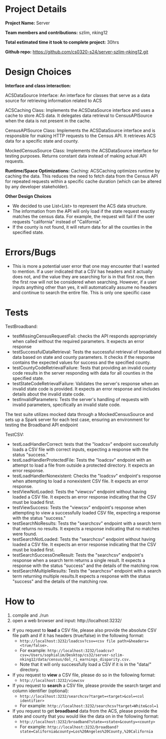 # Project Details
**Project Name:** Server 

**Team members and contributions:** szlim, nking12

**Total estimated time it took to complete project:** 30hrs

**Github repo:** https://github.com/cs0320-s24/server-szlim-nking12.git

# Design Choices
**Interface and class interaction:**

ACSDataSource Interface: An interface for classes that serve as a data source for retrieving information related to ACS

ACSCaching Class: Implements the ACSDataSource interface and uses a cache to store ACS data. It delegates data retrieval to CensusAPISource when the data is not present in the cache. 

CensusAPISource Class: Implements the ACSDataSource interface and is responsible for making HTTP requests to the Census API. It retrieves ACS data for a specific state and county.

MockedCensusSource Class: Implements the ACSDataSource interface for testing purposes. Returns constant data instead of making actual API requests. 

**Runtime/Space Optimizations:**
Caching: ACSCaching optimizes runtime by caching the data. This reduces the need to fetch data from the Census API for repeated requests within a specific cache duration (which can be altered by any developer stakeholder).

**Other Design Choices**
- We decided to use List<List<String>> to represent the ACS data structure.
- The information from the API will only load if the state request exactly matches the census data. For example, the request will fail if the user requests "california" instead of "California".
- If the county is not found, it will return data for all the counties in the specified state.

# Errors/Bugs
- This is more a potential user error that one may encounter that I wanted to mention. If a user indicated that a CSV has headers and it actually does not, and the value they are searching for is in that first row, then the first row will not be considered when searching. However, if a user inputs anything other than yes, it will automatically assume no headers and continue to search the entire file. This is only one specific case

# Tests
TestBroadband:
- testMissingCensusRequestFail: checks the API responds appropriately when called without the required parameters. It expects an error response
- testSuccessfulDataRetrieval: Tests the successful retrieval of broadband data based on state and county parameters. It checks if the response contains the expected values for success and the specified county.
- testCountyCodeRetrievalFailure: Tests that providing an invalid county code results in the server responding with data for all counties in the specified state.
- testStateCodeRetrievalFailure: Validates the server's response when an invalid state code is provided. It expects an error response and includes details about the invalid state code.
- testInvalidParameters: Tests the server's handling of requests with invalid parameters, specifically an invalid state code. 

The test suite utilizes mocked data through a MockedCensusSource and sets up a Spark server for each test case, ensuring an environment for testing the Broadband API endpoint

TestCSV:
- testLoadHandlerCorrect: tests that the "loadcsv" endpoint successfully loads a CSV file with correct inputs, expecting a response with the status "success."
- testLoadHandlerProtectedFile: Tests the "loadcsv" endpoint with an attempt to load a file from outside a protected directory. It expects an error response.
- testLoadHandlerNonexistent: Checks the "loadcsv" endpoint's response when attempting to load a nonexistent CSV file. It expects an error response.
- testViewNotLoaded: Tests the "viewcsv" endpoint without having loaded a CSV file. It expects an error response indicating that the CSV must be loaded first.
- testViewSuccess: Tests the "viewcsv" endpoint's response when attempting to view a successfully loaded CSV file, expecting a response with the status "success."
- testSearchNoResults: Tests the "searchcsv" endpoint with a search term that returns no results. It expects a response indicating that no matches were found.
- testSearchNotLoaded: Tests the "searchcsv" endpoint without having loaded a CSV file. It expects an error response indicating that the CSV must be loaded first.
- testSearchSuccessOneResult: Tests the "searchcsv" endpoint's response when a search term returns a single result. It expects a response with the status "success" and the details of the matching row.
- testSearchMultipleResults: Tests the "searchcsv" endpoint with a search term returning multiple results.It expects a response with the status "success" and the details of the matching row.

# How to
1. compile and ./run
2. open a web browser and input: http://localhost:3232/<request>
  - If you request to **load** a CSV file, please also provide the absolute CSV file path and if it has headers (true/false) in the following format:
    - `http://localhost:3232/loadcsv?csv=<csv file path>&headers=<true/false>.`
    - For example: `http://localhost:3232/loadcsv?csv=/Users/sophialim/Desktop/cs32/server-szlim-nking12/data/census/dol_ri_earnings_disparity.csv.`
    - Note that it will only successfully load a CSV if it is in the "data/" directory.
  - If you request to **view** a CSV file, please do so in the following format:
    - `http://localhost:3232/viewcsv`
  - If you request to **search** a CSV file, please provide the search target and column identifier (optional):
    - `http://localhost:3232/searchcsv?target=<target>&col=<col identifier>`
    - For example: `http://localhost:3232/searchcsv?target=White&col=1`
  - If you request to get **broadband** data from the ACS, please provide the state and county that you would like the data on in the following format:
    - `http://localhost:3232/broadband?state=<state>&county=<county>`
    - For example: `http://localhost:3232/broadband?state=California&county=Los%20Angeles%20County,%20California`

